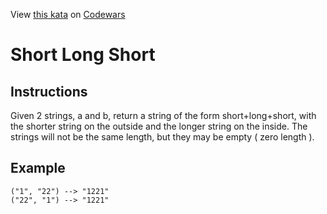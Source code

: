 View [this kata](https://www.codewars.com/kata/50654ddff44f800200000007/) on [Codewars](https://www.codewars.com)

# Short Long Short

## Instructions

Given 2 strings, a and b, return a string of the form short+long+short, with the shorter string on the outside and the longer string on the inside. The strings will not be the same length, but they may be empty ( zero length ).

## Example

```
("1", "22") --> "1221"
("22", "1") --> "1221"
```
